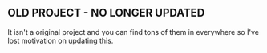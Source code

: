 OLD PROJECT - NO LONGER UPDATED
-------------------------------
It isn't a original project and you can find tons of them in everywhere so İ've lost motivation on updating this.